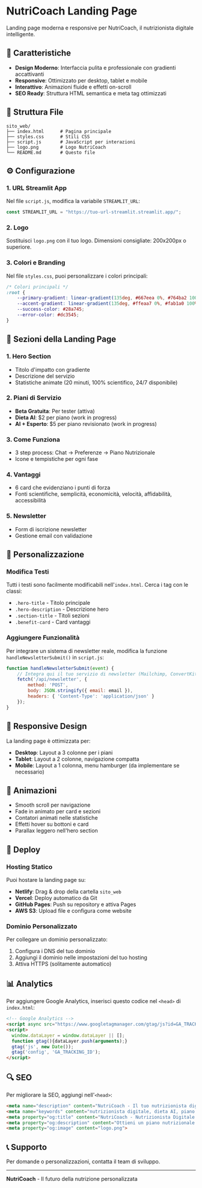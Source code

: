 # NutriCoach Landing Page

Landing page moderna e responsive per NutriCoach, il nutrizionista digitale intelligente.

## 🚀 Caratteristiche

- **Design Moderno**: Interfaccia pulita e professionale con gradienti accattivanti
- **Responsive**: Ottimizzato per desktop, tablet e mobile
- **Interattivo**: Animazioni fluide e effetti on-scroll
- **SEO Ready**: Struttura HTML semantica e meta tag ottimizzati

## 📁 Struttura File

```
sito_web/
├── index.html      # Pagina principale
├── styles.css      # Stili CSS
├── script.js       # JavaScript per interazioni
├── logo.png        # Logo NutriCoach
└── README.md       # Questo file
```

## ⚙️ Configurazione

### 1. URL Streamlit App

Nel file `script.js`, modifica la variabile `STREAMLIT_URL`:

```javascript
const STREAMLIT_URL = "https://tuo-url-streamlit.streamlit.app/";
```

### 2. Logo

Sostituisci `logo.png` con il tuo logo. Dimensioni consigliate: 200x200px o superiore.

### 3. Colori e Branding

Nel file `styles.css`, puoi personalizzare i colori principali:

```css
/* Colori principali */
:root {
    --primary-gradient: linear-gradient(135deg, #667eea 0%, #764ba2 100%);
    --accent-gradient: linear-gradient(135deg, #ffeaa7 0%, #fab1a0 100%);
    --success-color: #28a745;
    --error-color: #dc3545;
}
```

## 🎯 Sezioni della Landing Page

### 1. Hero Section
- Titolo d'impatto con gradiente
- Descrizione del servizio
- Statistiche animate (20 minuti, 100% scientifico, 24/7 disponibile)

### 2. Piani di Servizio
- **Beta Gratuita**: Per tester (attiva)
- **Dieta AI**: $2 per piano (work in progress)
- **AI + Esperto**: $5 per piano revisionato (work in progress)

### 3. Come Funziona
- 3 step process: Chat → Preferenze → Piano Nutrizionale
- Icone e tempistiche per ogni fase

### 4. Vantaggi
- 6 card che evidenziano i punti di forza
- Fonti scientifiche, semplicità, economicità, velocità, affidabilità, accessibilità

### 5. Newsletter
- Form di iscrizione newsletter
- Gestione email con validazione

## 🔧 Personalizzazione

### Modifica Testi

Tutti i testi sono facilmente modificabili nell'`index.html`. Cerca i tag con le classi:
- `.hero-title` - Titolo principale
- `.hero-description` - Descrizione hero
- `.section-title` - Titoli sezioni
- `.benefit-card` - Card vantaggi

### Aggiungere Funzionalità

Per integrare un sistema di newsletter reale, modifica la funzione `handleNewsletterSubmit()` in `script.js`:

```javascript
function handleNewsletterSubmit(event) {
    // Integra qui il tuo servizio di newsletter (Mailchimp, ConvertKit, etc.)
    fetch('/api/newsletter', {
        method: 'POST',
        body: JSON.stringify({ email: email }),
        headers: { 'Content-Type': 'application/json' }
    });
}
```

## 📱 Responsive Design

La landing page è ottimizzata per:
- **Desktop**: Layout a 3 colonne per i piani
- **Tablet**: Layout a 2 colonne, navigazione compatta
- **Mobile**: Layout a 1 colonna, menu hamburger (da implementare se necessario)

## 🎨 Animazioni

- Smooth scroll per navigazione
- Fade in animato per card e sezioni
- Contatori animati nelle statistiche
- Effetti hover su bottoni e card
- Parallax leggero nell'hero section

## 🚀 Deploy

### Hosting Statico
Puoi hostare la landing page su:
- **Netlify**: Drag & drop della cartella `sito_web`
- **Vercel**: Deploy automatico da Git
- **GitHub Pages**: Push su repository e attiva Pages
- **AWS S3**: Upload file e configura come website

### Dominio Personalizzato
Per collegare un dominio personalizzato:
1. Configura i DNS del tuo dominio
2. Aggiungi il dominio nelle impostazioni del tuo hosting
3. Attiva HTTPS (solitamente automatico)

## 📊 Analytics

Per aggiungere Google Analytics, inserisci questo codice nel `<head>` di `index.html`:

```html
<!-- Google Analytics -->
<script async src="https://www.googletagmanager.com/gtag/js?id=GA_TRACKING_ID"></script>
<script>
  window.dataLayer = window.dataLayer || [];
  function gtag(){dataLayer.push(arguments);}
  gtag('js', new Date());
  gtag('config', 'GA_TRACKING_ID');
</script>
```

## 🔍 SEO

Per migliorare la SEO, aggiungi nell'`<head>`:

```html
<meta name="description" content="NutriCoach - Il tuo nutrizionista digitale intelligente. Piano nutrizionale personalizzato in 20 minuti con AI.">
<meta name="keywords" content="nutrizionista digitale, dieta AI, piano nutrizionale, nutrizione personalizzata">
<meta property="og:title" content="NutriCoach - Nutrizionista Digitale Intelligente">
<meta property="og:description" content="Ottieni un piano nutrizionale personalizzato in 20 minuti">
<meta property="og:image" content="logo.png">
```

## 📞 Supporto

Per domande o personalizzazioni, contatta il team di sviluppo.

---

**NutriCoach** - Il futuro della nutrizione personalizzata 
